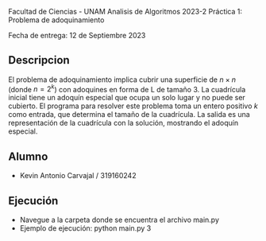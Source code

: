 Facultad de Ciencias - UNAM
Analisis de Algoritmos 2023-2
Práctica 1: Problema de adoquinamiento

Fecha de entrega: 12 de Septiembre 2023

## Descripcion

El problema de adoquinamiento implica cubrir una superficie de $n \times n$ (donde $n = 2^k$) con adoquines en forma de L de tamaño 3. La cuadrícula inicial tiene un adoquín especial que ocupa un solo lugar y no puede ser cubierto. El programa para resolver este problema toma un entero positivo $k$ como entrada, que determina el tamaño de la cuadrícula. La salida es una representación de la cuadrícula con la solución, mostrando el adoquín especial.

## Alumno

+ Kevin Antonio Carvajal / 319160242

## Ejecución
+ Navegue a la carpeta donde se encuentra el archivo main.py
+ Ejemplo de ejecución: python main.py 3
